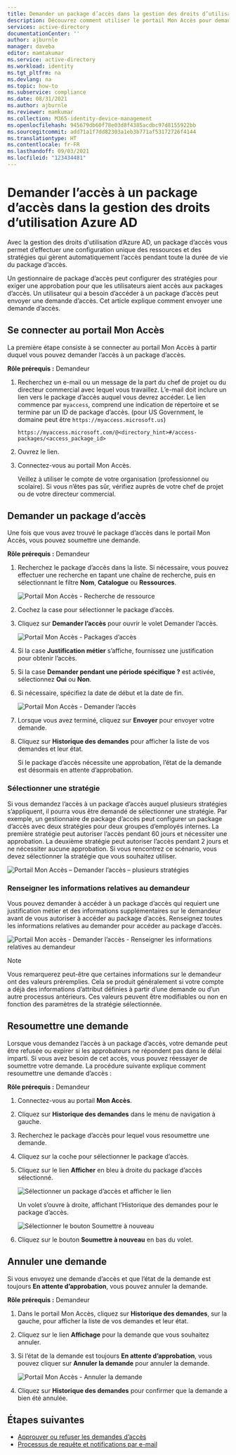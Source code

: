 ```yaml
---
title: Demander un package d’accès dans la gestion des droits d’utilisation Azure AD
description: Découvrez comment utiliser le portail Mon Accès pour demander l’accès à un package d’accès dans la gestion des droits d’utilisation Azure Active Directory.
services: active-directory
documentationCenter: ''
author: ajburnle
manager: daveba
editor: mamtakumar
ms.service: active-directory
ms.workload: identity
ms.tgt_pltfrm: na
ms.devlang: na
ms.topic: how-to
ms.subservice: compliance
ms.date: 08/31/2021
ms.author: ajburnle
ms.reviewer: mamkumar
ms.collection: M365-identity-device-management
ms.openlocfilehash: 945679db60f78e03d8f4385acdbc97d8155922bb
ms.sourcegitcommit: add71a1f7dd82303a1eb3b771af53172726f4144
ms.translationtype: HT
ms.contentlocale: fr-FR
ms.lasthandoff: 09/03/2021
ms.locfileid: "123434481"
---
```

# <a name="request-access-to-an-access-package-in-azure-ad-entitlement-management"></a>Demander l’accès à un package d’accès dans la gestion des droits d’utilisation Azure AD

Avec la gestion des droits d'utilisation d’Azure AD, un package d’accès vous permet d’effectuer une configuration unique des ressources et des stratégies qui gèrent automatiquement l’accès pendant toute la durée de vie du package d’accès. 

Un gestionnaire de package d’accès peut configurer des stratégies pour exiger une approbation pour que les utilisateurs aient accès aux packages d’accès. Un utilisateur qui a besoin d’accéder à un package d’accès peut envoyer une demande d’accès. Cet article explique comment envoyer une demande d’accès.

## <a name="sign-in-to-the-my-access-portal"></a>Se connecter au portail Mon Accès

La première étape consiste à se connecter au portail Mon Accès à partir duquel vous pouvez demander l’accès à un package d’accès.

**Rôle prérequis :** Demandeur

1. Recherchez un e-mail ou un message de la part du chef de projet ou du directeur commercial avec lequel vous travaillez. L’e-mail doit inclure un lien vers le package d’accès auquel vous devrez accéder. Le lien commence par `myaccess`, comprend une indication de répertoire et se termine par un ID de package d’accès.  (pour US Government, le domaine peut être `https://myaccess.microsoft.us`)
 
    `https://myaccess.microsoft.com/@<directory_hint>#/access-packages/<access_package_id>`

1. Ouvrez le lien.

1. Connectez-vous au portail Mon Accès.

    Veillez à utiliser le compte de votre organisation (professionnel ou scolaire). Si vous n’êtes pas sûr, vérifiez auprès de votre chef de projet ou de votre directeur commercial.

## <a name="request-an-access-package"></a>Demander un package d’accès

Une fois que vous avez trouvé le package d’accès dans le portail Mon Accès, vous pouvez soumettre une demande.

**Rôle prérequis :** Demandeur

1. Recherchez le package d’accès dans la liste.  Si nécessaire, vous pouvez effectuer une recherche en tapant une chaîne de recherche, puis en sélectionnant le filtre **Nom**, **Catalogue** ou **Ressources**.

    ![Portail Mon Accès - Recherche de ressource](./media/entitlement-management-request-access/my-access-resource-search.png)

1. Cochez la case pour sélectionner le package d’accès.

1. Cliquez sur **Demander l’accès** pour ouvrir le volet Demander l’accès.

    ![Portail Mon Accès - Packages d’accès](./media/entitlement-management-request-access/my-access-request-access-button.png)

1. Si la case **Justification métier** s’affiche, fournissez une justification pour obtenir l’accès.

1. Si la case **Demander pendant une période spécifique ?** est activée, sélectionnez **Oui** ou **Non**.

1. Si nécessaire, spécifiez la date de début et la date de fin.

    ![Portail Mon Accès - Demander l’accès](./media/entitlement-management-shared/my-access-request-access.png)

1. Lorsque vous avez terminé, cliquez sur **Envoyer** pour envoyer votre demande.

1. Cliquez sur **Historique des demandes** pour afficher la liste de vos demandes et leur état.

    Si le package d’accès nécessite une approbation, l’état de la demande est désormais en attente d’approbation.

### <a name="select-a-policy"></a>Sélectionner une stratégie

Si vous demandez l’accès à un package d’accès auquel plusieurs stratégies s’appliquent, il pourra vous être demandé de sélectionner une stratégie. Par exemple, un gestionnaire de package d’accès peut configurer un package d’accès avec deux stratégies pour deux groupes d’employés internes. La première stratégie peut autoriser l’accès pendant 60 jours et nécessiter une approbation. La deuxième stratégie peut autoriser l’accès pendant 2 jours et ne nécessiter aucune approbation. Si vous rencontrez ce scénario, vous devez sélectionner la stratégie que vous souhaitez utiliser.

![Portail Mon Accès – Demander l’accès – plusieurs stratégies](./media/entitlement-management-request-access/my-access-multiple-policies.png)

### <a name="fill-out-requestor-information"></a>Renseigner les informations relatives au demandeur

Vous pouvez demander à accéder à un package d’accès qui requiert une justification métier et des informations supplémentaires sur le demandeur avant de vous autoriser à accéder au package d’accès. Renseignez toutes les informations relatives au demander pour accéder au package d’accès.

![Portail Mon accès - Demander l’accès - Renseigner les informations relatives au demandeur](./media/entitlement-management-request-access/my-access-requestor-information.png)

> [!NOTE]
> Vous remarquerez peut-être que certaines informations sur le demandeur ont des valeurs préremplies. Cela se produit généralement si votre compte a déjà des informations d’attribut définies à partir d’une demande ou d’un autre processus antérieurs. Ces valeurs peuvent être modifiables ou non en fonction des paramètres de la stratégie sélectionnée.

## <a name="resubmit-a-request"></a>Resoumettre une demande

Lorsque vous demandez l’accès à un package d’accès, votre demande peut être refusée ou expirer si les approbateurs ne répondent pas dans le délai imparti. Si vous avez besoin de cet accès, vous pouvez réessayer de soumettre votre demande. La procédure suivante explique comment resoumettre une demande d’accès :

**Rôle prérequis :** Demandeur

1. Connectez-vous au portail **Mon Accès**.

1. Cliquez sur **Historique des demandes** dans le menu de navigation à gauche.

1. Recherchez le package d’accès pour lequel vous resoumettre une demande.

1. Cliquez sur la coche pour sélectionner le package d’accès.

1. Cliquez sur le lien **Afficher** en bleu à droite du package d’accès sélectionné.
    
    ![Sélectionner un package d’accès et afficher le lien](./media/entitlement-management-request-access/resubmit-request-select-request-and-view.png)

    Un volet s’ouvre à droite, affichant l’Historique des demandes pour le package d’accès.
    
    ![Sélectionner le bouton Soumettre à nouveau](./media/entitlement-management-request-access/resubmit-request-select-resubmit.png)

1. Cliquez sur le bouton **Soumettre à nouveau** en bas du volet.

## <a name="cancel-a-request"></a>Annuler une demande

Si vous envoyez une demande d’accès et que l’état de la demande est toujours **En attente d’approbation**, vous pouvez annuler la demande.

**Rôle prérequis :** Demandeur

1. Dans le portail Mon Accès, cliquez sur **Historique des demandes**, sur la gauche, pour afficher la liste de vos demandes et leur état.

1. Cliquez sur le lien **Affichage** pour la demande que vous souhaitez annuler.

1. Si l’état de la demande est toujours **En attente d’approbation**, vous pouvez cliquer sur **Annuler la demande** pour annuler la demande.

    ![Portail Mon Accès - Annuler la demande](./media/entitlement-management-request-access/my-access-cancel-request.png)

1. Cliquez sur **Historique des demandes** pour confirmer que la demande a bien été annulée.

## <a name="next-steps"></a>Étapes suivantes

- [Approuver ou refuser les demandes d’accès](entitlement-management-request-approve.md)
- [Processus de requête et notifications par e-mail](entitlement-management-process.md)
